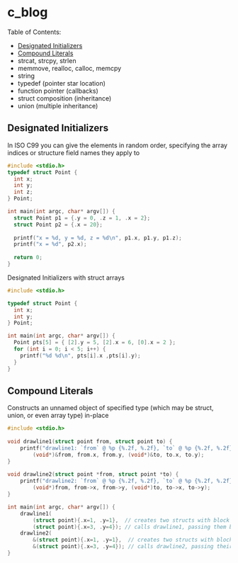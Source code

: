 # c_blog

Table of Contents:
- [Designated Initializers](#designated-initializers)
- [Compound Literals](#compound-literals)
- strcat, strcpy, strlen
- memmove, realloc, calloc, memcpy
- string
- typedef (pointer star location)
- function pointer (callbacks)
- struct composition (inheritance)
- union (multiple inheritance)

## Designated Initializers

In ISO C99 you can give the elements in random order, specifying the array indices or structure field names they apply to

```C
#include <stdio.h>
typedef struct Point {
  int x;
  int y;
  int z;
} Point;

int main(int argc, char* argv[]) {
  struct Point p1 = {.y = 0, .z = 1, .x = 2};
  struct Point p2 = {.x = 20};
	
  printf("x = %d, y = %d, z = %d\n", p1.x, p1.y, p1.z);
  printf("x = %d", p2.x);
	
  return 0;
}
```

Designated Initializers with struct arrays

```C
#include <stdio.h>

typedef struct Point {
  int x;
  int y;
} Point;

int main(int argc, char* argv[]) {
  Point pts[5] = { [2].y = 5, [2].x = 6, [0].x = 2 };
  for (int i = 0; i < 5; i++) {
    printf("%d %d\n", pts[i].x ,pts[i].y);
  }
}
```

## Compound Literals

Constructs an unnamed object of specified type (which may be struct, union, or even array type) in-place

```C
#include <stdio.h>
 
void drawline1(struct point from, struct point to) {
    printf("drawline1: `from` @ %p {%.2f, %.2f}, `to` @ %p {%.2f, %.2f}\n",
        (void*)&from, from.x, from.y, (void*)&to, to.x, to.y);
}
 
void drawline2(struct point *from, struct point *to) {
    printf("drawline2: `from` @ %p {%.2f, %.2f}, `to` @ %p {%.2f, %.2f}\n",
        (void*)from, from->x, from->y, (void*)to, to->x, to->y);
}

int main(int argc, char* argv[]) {
    drawline1(
        (struct point){.x=1, .y=1},  // creates two structs with block scope and
        (struct point){.x=3, .y=4}); // calls drawline1, passing them by value
    drawline2(
        &(struct point){.x=1, .y=1},  // creates two structs with block scope and
        &(struct point){.x=3, .y=4}); // calls drawline2, passing their addresses
}
 
```

